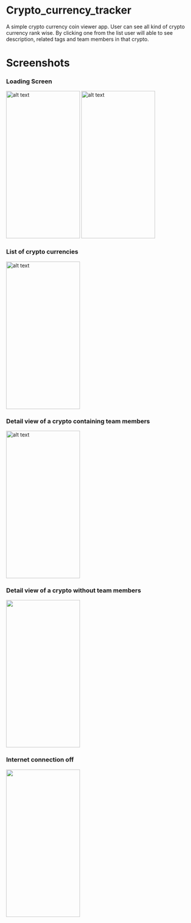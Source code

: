 # Crypto_currency_tracker

A simple crypto currency coin viewer app.
User can see all kind of crypto currency rank wise.
By clicking one from the list user will able to see description, related tags and team members in that crypto.

# Screenshots
<div>
  <h3> Loading Screen </h3>
<img src="https://github.com/shawon5ice/Crypto_currency_tracker/blob/main/screen_shot/loading1.jpg" alt="alt text" width="200" height="400">
<img src="https://github.com/shawon5ice/Crypto_currency_tracker/blob/main/screen_shot/loading2.jpg" alt="alt text" width="200" height="400">
</br>
<h3> List of crypto currencies</h3>
<img src="https://github.com/shawon5ice/Crypto_currency_tracker/blob/main/screen_shot/crypto_list.jpg" alt="alt text" width="200" height="400"></br>
<h3> Detail view of a crypto containing team members</h3>
<img src="https://github.com/shawon5ice/Crypto_currency_tracker/blob/main/screen_shot/crypto_detail_wT.jpg" alt="alt text" width="200" height="400"></br>
<h3> Detail view of a crypto without team members</h3>
<img src="https://github.com/shawon5ice/Crypto_currency_tracker/blob/main/screen_shot/crypto_detail_woT.jpg" width="200" height="400"></br>
<h3> Internet connection off</h3>
<img src="https://github.com/shawon5ice/Crypto_currency_tracker/blob/main/screen_shot/internet_connection_failed.jpg" width="200" height="400">
</div>
